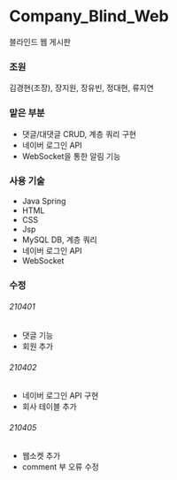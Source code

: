 # Company_Blind_Web

블라인드 웹 게시판

### 조원

김경현(조장), 장지원, 장유빈, 정대현, 류지연

### 맡은 부분

- 댓글/대댓글 CRUD, 계층 쿼리 구현
- 네이버 로그인 API
- WebSocket을 통한 알림 기능

### 사용 기술

- Java Spring
- HTML
- CSS
- Jsp
- MySQL DB, 계층 쿼리
- 네이버 로그인 API
- WebSocket








### 수정 
###### 210401
- 댓글 기능
- 회원 추가
###### 210402
- 네이버 로그인 API 구현
- 회사 테이블 추가 
###### 210405
- 웹소켓 추가
- comment 부 오류 수정
